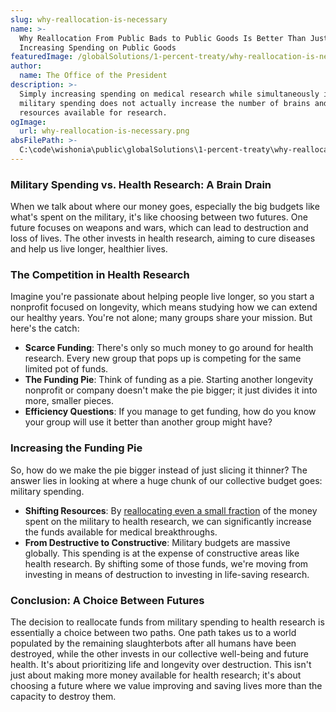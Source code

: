 ```yaml
---
slug: why-reallocation-is-necessary
name: >-
  Why Reallocation From Public Bads to Public Goods Is Better Than Just
  Increasing Spending on Public Goods
featuredImage: /globalSolutions/1-percent-treaty/why-reallocation-is-necessary.jpg
author:
  name: The Office of the President
description: >-
  Simply increasing spending on medical research while simultaneously increasing
  military spending does not actually increase the number of brains and
  resources available for research.
ogImage:
  url: why-reallocation-is-necessary.png
absFilePath: >-
  C:\code\wishonia\public\globalSolutions\1-percent-treaty\why-reallocation-is-necessary.md
---
```


### Military Spending vs. Health Research: A Brain Drain

When we talk about where our money goes, especially the big budgets like what's spent on the military, it's like choosing between two futures. One future focuses on weapons and wars, which can lead to destruction and loss of lives. The other invests in health research, aiming to cure diseases and help us live longer, healthier lives.

### The Competition in Health Research

Imagine you're passionate about helping people live longer, so you start a nonprofit focused on longevity, which means studying how we can extend our healthy years. You're not alone; many groups share your mission. But here's the catch:

- **Scarce Funding**: There's only so much money to go around for health research. Every new group that pops up is competing for the same limited pot of funds.
- **The Funding Pie**: Think of funding as a pie. Starting another longevity nonprofit or company doesn't make the pie bigger; it just divides it into more, smaller pieces.
- **Efficiency Questions**: If you manage to get funding, how do you know your group will use it better than another group might have?

### Increasing the Funding Pie

So, how do we make the pie bigger instead of just slicing it thinner? The answer lies in looking at where a huge chunk of our collective budget goes: military spending.

- **Shifting Resources**: By [reallocating even a small fraction](globalSolutions/1-percent-treaty/1-percent-treaty.md1-percent-treaty/1-percent-treaty.md) of the money spent on the military to health research, we can significantly increase the funds available for medical breakthroughs.
- **From Destructive to Constructive**: Military budgets are massive globally. This spending is at the expense of constructive areas like health research. By shifting some of those funds, we're moving from investing in means of destruction to investing in life-saving research.

### Conclusion: A Choice Between Futures

The decision to reallocate funds from military spending to health research is essentially a choice between two paths. One path takes us to a world populated by the remaining slaughterbots after all humans have been destroyed, while the other invests in our collective well-being and future health. It's about prioritizing life and longevity over destruction. This isn't just about making more money available for health research; it's about choosing a future where we value improving and saving lives more than the capacity to destroy them.
